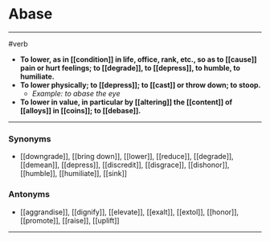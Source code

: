 # Abase
---
#verb
- **To lower, as in [[condition]] in life, office, rank, etc., so as to [[cause]] pain or hurt feelings; to [[degrade]], to [[depress]], to humble, to humiliate.**
- **To lower physically; to [[depress]]; to [[cast]] or throw down; to stoop.**
	- _Example: to abase the eye_
- **To lower in value, in particular by [[altering]] the [[content]] of [[alloys]] in [[coins]]; to [[debase]].**
---
### Synonyms
- [[downgrade]], [[bring down]], [[lower]], [[reduce]], [[degrade]], [[demean]], [[depress]], [[discredit]], [[disgrace]], [[dishonor]], [[humble]], [[humiliate]], [[sink]]
### Antonyms
- [[aggrandise]], [[dignify]], [[elevate]], [[exalt]], [[extol]], [[honor]], [[promote]], [[raise]], [[uplift]]
---
